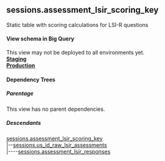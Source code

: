 ## sessions.assessment_lsir_scoring_key
Static table with scoring calculations for LSI-R questions

#### View schema in Big Query
This view may not be deployed to all environments yet.<br/>
[**Staging**](https://console.cloud.google.com/bigquery?pli=1&p=recidiviz-staging&page=table&project=recidiviz-staging&d=sessions&t=assessment_lsir_scoring_key)
<br/>
[**Production**](https://console.cloud.google.com/bigquery?pli=1&p=recidiviz-123&page=table&project=recidiviz-123&d=sessions&t=assessment_lsir_scoring_key)
<br/>

#### Dependency Trees

##### Parentage
This view has no parent dependencies.

##### Descendants
[sessions.assessment_lsir_scoring_key](../sessions/assessment_lsir_scoring_key.md) <br/>
|--[sessions.us_id_raw_lsir_assessments](../sessions/us_id_raw_lsir_assessments.md) <br/>
|----[sessions.assessment_lsir_responses](../sessions/assessment_lsir_responses.md) <br/>

